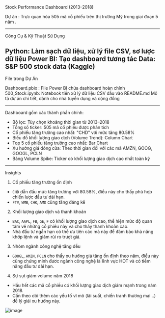 Stock Performance Dashboard (2013–2018)

Dự án : Trực quan hóa 505 mã cổ phiếu trên thị trường Mỹ trong giai đoạn 5 năm .

---

Công Cụ & Kỹ Thuật Sử Dụng

Python: Làm sạch dữ liệu, xử lý file CSV, sơ lược dữ liệu
Power BI: Tạo dashboard tương tác
Data: S&P 500 stock data (Kaggle)
---

File trong Dự Án

Dashboard.pbix : File Power BI chứa dashboard hoàn chỉnh 
500_Stock.ipynb: Notebook tiền xử lý dữ liệu CSV đầu vào 
README.md Mô tả dự án chi tiết, dành cho nhà tuyển dụng và cộng đồng

---

Dashboard gồm các thành phần chính:

- Bộ lọc: Tùy chọn khoảng thời gian từ 2013–2018
- Tổng số ticker: 505 mã cổ phiếu được phân tích
- Cổ phiếu tăng trưởng cao nhất: "CHD" với mức tăng 80.58%
- Biểu đồ khối lượng giao dịch (Volume Trend): Column Chart
- Top 5 cổ phiếu tăng trưởng cao nhất: Bar Chart
- Xu hướng giá đóng cửa: Theo thời gian đối với các mã AMZN, GOOG, GOOGL, PCLN
- Bảng Volume Spike: Ticker có khối lượng giao dịch cao nhất toàn kỳ

---

Insights

1. Cổ phiếu tăng trưởng ổn định
- `CHD` dẫn đầu mức tăng trưởng với 80.58%, điều này cho thấy phù hợp chiến lược đầu tư dài hạn.
- `FTV`, `WMB`, `CHK`, `AMD` cũng tăng đáng kể

2. Khối lượng giao dịch và thanh khoản
- `BAC`, `AAPL`, `FB`, `GE`, `F` có khối lượng giao dịch cao, thể hiện mức độ quan tâm về những cổ phiếu này và cho thấy thanh khoản cao.
- Nhà đầu tư ngắn hạn có thể ưu tiên các mã này để đảm bảo khả năng khớp lệnh và giảm rủi ro trượt giá.

3. Nhóm ngành công nghệ tăng đều
- `GOOGL`, `AMZN`, `PCLN` cho thấy xu hướng giá tăng ổn định theo năm, điều này cũng chứng minh đươc ngành công nghệ là lĩnh vực HOT và có tiềm năng đầu tư dài hạn.

4. Sự sụt giảm volume năm 2018
- Hầu hết các mã cổ phiếu có khối lượng giao dịch giảm mạnh trong năm 2018.
- Cần theo dõi thêm các yếu tố vĩ mô (lãi suất, chiến tranh thương mại...) để lý giải xu hướng này.

![image](https://github.com/user-attachments/assets/b76dd712-25cd-475f-84b4-c113e2f72f14)



